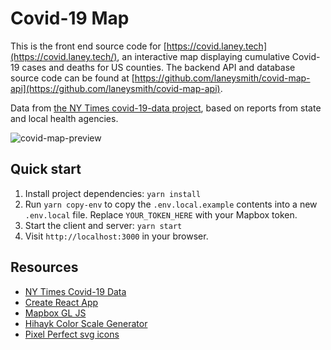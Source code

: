 # Covid-19 Map

This is the front end source code for [https://covid.laney.tech](https://covid.laney.tech/), an interactive map displaying cumulative Covid-19 cases and deaths for US counties. The backend API and database source code can be found at [https://github.com/laneysmith/covid-map-api](https://github.com/laneysmith/covid-map-api).

Data from [the NY Times covid-19-data project](https://github.com/nytimes/covid-19-data), based on reports from state and local health agencies.

![covid-map-preview](https://user-images.githubusercontent.com/11357045/79015158-1a15e080-7b21-11ea-9370-11cae45e2f36.gif)

## Quick start

1. Install project dependencies: `yarn install`
1. Run `yarn copy-env` to copy the `.env.local.example` contents into a new `.env.local` file. Replace `YOUR_TOKEN_HERE` with your Mapbox token.
1. Start the client and server: `yarn start`
1. Visit `http://localhost:3000` in your browser.

## Resources
- [NY Times Covid-19 Data](https://github.com/nytimes/covid-19-data)
- [Create React App](https://github.com/facebook/create-react-app)
- [Mapbox GL JS](https://docs.mapbox.com/mapbox-gl-js/)
- [Hihayk Color Scale Generator](https://hihayk.github.io/scale/)
- [Pixel Perfect svg icons](https://www.flaticon.com/authors/pixel-perfect)